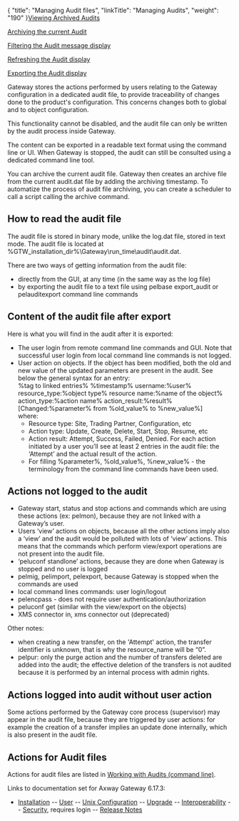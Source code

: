 {
    "title": "Managing Audit files",
    "linkTitle": "Managing Audits",
    "weight": "190"
}[Viewing Archived Audits](viewing_managing_audit)

[Archiving the current Audit](viewing_managing_audit#Archive_Audit)

[Filtering the Audit message display](viewing_managing_audit#Filter_Audit)

[Refreshing the Audit display](viewing_managing_audit#Filter_Audit)

[Exporting the Audit display](viewing_managing_audit#Export_Audit)

  

Gateway stores the actions performed by users relating to the Gateway configuration in a dedicated audit file, to provide traceability of changes done to the product's configuration. This concerns changes both to global and to object configuration.

This functionality cannot be disabled, and the audit file can only be written by the audit process inside Gateway.

The content can be exported in a readable text format using the command line or UI. When Gateway is stopped, the audit can still be consulted using a dedicated command line tool.

You can archive the current audit file. Gateway then creates an archive file from the current <span class="code">audit.dat </span>file by adding the archiving timestamp. To automatize the process of audit file archiving, you can create a scheduler to call a script calling the archive command.

## How to read the audit file

The audit file is stored in binary mode, unlike the <span class="code">log.dat </span>file, stored in text mode. The audit file is located at %GTW\_installation\_dir%\\Gateway\\run\_time\\audit\\audit.dat.

There are two ways of getting information from the audit file:

-   directly from the GUI, at any time (in the same way as the log file)
-   by exporting the audit file to a text file using <span class="code">pelbase export\_audit </span>or <span class="code">pelauditexport </span>command line commands

## Content of the audit file after export

Here is what you will find in the audit after it is exported:

-   The user login from remote command line commands and GUI. Note that successful user login from local command line commands is not logged.
-   User action on objects. If the object has been modified, both the old and new value of the updated parameters are present in the audit. See below the general syntax for an entry:  
    %tag to linked entries% %timestamp% username:%user% resource\_type:%object type% resource name:%name of the object% action\_type:%action name% action\_result:%result%  
    \[Changed:%parameter% from %old\_value% to %new\_value%\]  
    where:
    -   Resource type: Site, Trading Partner, Configuration, etc
    -   Action type: Update, Create, Delete, Start, Stop, Resume, etc
    -   Action result: Attempt, Success, Failed, Denied. For each action initiated by a user you’ll see at least 2 entries in the audit file: the ‘Attempt’ and the actual result of the action.
    -   For filling %parameter%, %old\_value%, %new\_value% - the terminology from the command line commands have been used.

## Actions not logged to the audit

-   Gateway start, status and stop actions and commands which are using these actions (ex: pelmon), because they are not linked with a Gateway’s user.
-   Users ‘view’ actions on objects, because all the other actions imply also a ‘view’ and the audit would be polluted with lots of ‘view’ actions. This means that the commands which perform view/export operations are not present into the audit file.
-   ‘peluconf standlone’ actions, because they are done when Gateway is stopped and no user is logged
-   pelmig, pelimport, pelexport, because Gateway is stopped when the commands are used
-   local command lines commands: user login/logout
-   pelencpass - does not require user authentication/authorization
-   peluconf get (similar with the view/export on the objects)
-   XMS connector in, xms connector out (deprecated)

Other notes:

-   when creating a new transfer, on the 'Attempt' action, the transfer identifier is unknown, that is why the resource\_name will be “0”.
-   <span class="code">pelpur</span>: only the purge action and the number of transfers deleted are added into the audit; the effective deletion of the transfers is not audited because it is performed by an internal process with admin rights.

## Actions logged into audit without user action

Some actions performed by the Gateway core process (<span class="code">supervisor</span>) may appear in the audit file, because they are triggered by user actions: for example the creation of a transfer implies an update done internally, which is also present in the audit file.

## Actions for Audit files

Actions for audit files are listed in <a href="working_with_audits_cli" class="MCXref xref">Working with Audits (command line)</a>.

Links to documentation set for Axway Gateway <span class="mc-variable axway_variables.Release_Number variable">6.17.3</span>:

-   [Installation](/bundle/Gateway_6173_InstallationGuide_allOS_en_HTML5/page/Content/start_page.htm) -- [User](/bundle/Gateway_6173_UsersGuide_allOS_en_HTML5/page/Content/start_page.htm) -- [Unix Configuration](/bundle/Gateway_6173_ConfigurationGuide_UNIX_en_HTML5/page/Content/start_page.htm) -- [Upgrade](/bundle/Gateway_6173_UpgradeGuide_allOS_en_HTML5/page/Content/start_page.htm) -- [Interoperability](/bundle/Gateway_6173_InteroperabilityGuide_allOS_en_HTML5/page/Content/start_page.htm) -- [Security](/bundle/Gateway_6173_SecurityGuide_allOS_en_HTML5/page/Content/start_page.htm), requires login -- [Release Notes](/bundle/Gateway_6173_ReleaseNotes_allOS_en_HTML5/page/Content/Gateway_ReleaseNotes_allOS_en.htm)
